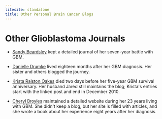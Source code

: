 ```yaml
---
litesite: standalone
title: Other Personal Brain Cancer Blogs
---
```


# Other Glioblastoma Journals

- [Sandy Beardsley](https://blog.sandybeardsley.com/) kept a detailed journal of her seven-year battle with GBM. 

- [Danielle Drumke](https://danielledrumke.com/updates.html) lived eighteen months after her GBM diagnosis. Her sister and others blogged the journey.

- [Krista Ralston Oakes](https://onkristasmind.blogspot.com/2005/11/seize-day.html) died two days before her five-year GBM survival anniversary. Her husband Jared still maintains the blog; Krista's entries start with the linked post and end in December 2010.

- [Cheryl Broyles](https://cherylbroyles-gbm.com) maintained a detailed website during her 23 years living with GBM. She didn't keep a blog, but her site is filled with articles, and she wrote a book about her experience eight years after her diagnosis.